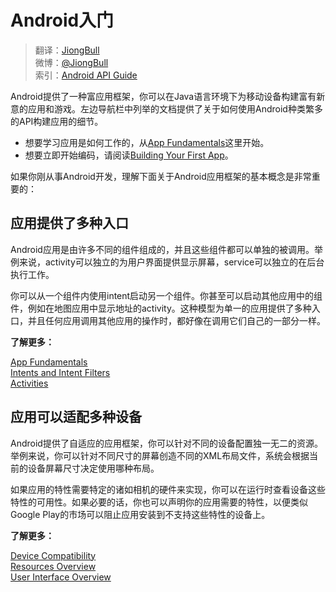# Android入门

> 翻译：[JiongBull](https://github.com/JiongBull)  
 微博：[@JiongBull](http://weibo.com/jiongbull/)  
 索引：[Android API Guide](https://github.com/JiongBull/Android-API-Guide/blob/master/README.md)



Android提供了一种富应用框架，你可以在Java语言环境下为移动设备构建富有新意的应用和游戏。左边导航栏中列举的文档提供了关于如何使用Android种类繁多的API构建应用的细节。

- 想要学习应用是如何工作的，从[App Fundamentals](http://developer.android.com/guide/components/fundamentals.html)这里开始。
- 想要立即开始编码，请阅读[Building Your First App](http://developer.android.com/training/basics/firstapp/index.html)。

如果你刚从事Android开发，理解下面关于Android应用框架的基本概念是非常重要的：

## 应用提供了多种入口

Android应用是由许多不同的组件组成的，并且这些组件都可以单独的被调用。举例来说，activity可以独立的为用户界面提供显示屏幕，service可以独立的在后台执行工作。

你可以从一个组件内使用intent启动另一个组件。你甚至可以启动其他应用中的组件，例如在地图应用中显示地址的activity。这种模型为单一的应用提供了多种入口，并且任何应用调用其他应用的操作时，都好像在调用它们自己的一部分一样。

**了解更多：**

[App Fundamentals](http://developer.android.com/guide/components/fundamentals.html)  
[Intents and Intent Filters](http://developer.android.com/guide/components/intents-filters.html)  
[Activities](http://developer.android.com/guide/components/activities.html)  

## 应用可以适配多种设备

Android提供了自适应的应用框架，你可以针对不同的设备配置独一无二的资源。举例来说，你可以针对不同尺寸的屏幕创造不同的XML布局文件，系统会根据当前的设备屏幕尺寸决定使用哪种布局。

如果应用的特性需要特定的诸如相机的硬件来实现，你可以在运行时查看设备这些特性的可用性。如果必要的话，你也可以声明你的应用需要的特性，以便类似Google Play的市场可以阻止应用安装到不支持这些特性的设备上。

**了解更多：**

[Device Compatibility](http://developer.android.com/guide/practices/compatibility.html)  
[Resources Overview](http://developer.android.com/guide/topics/resources/overview.html)  
[User Interface Overview](http://developer.android.com/guide/topics/ui/overview.html)  
